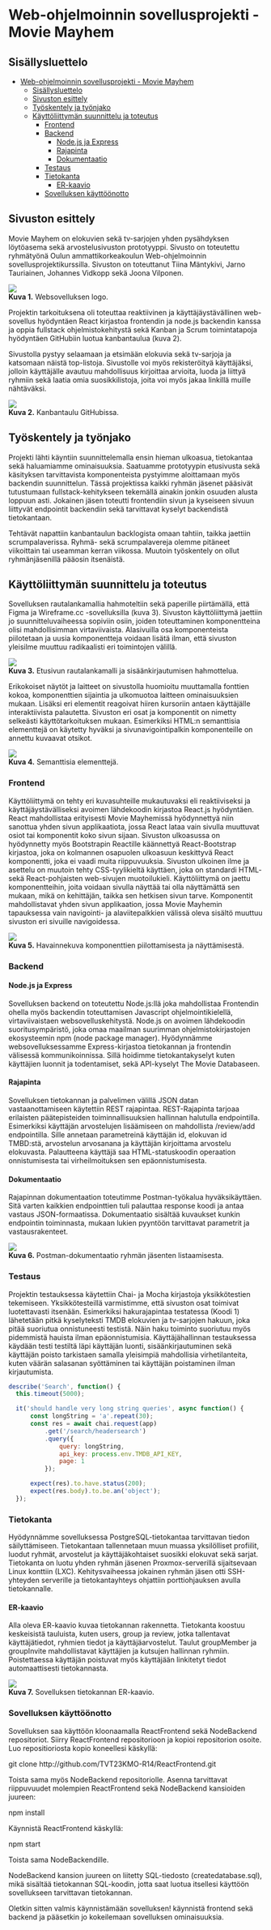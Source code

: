 # Web-ohjelmoinnin sovellusprojekti - Movie Mayhem

## Sisällysluettelo
- [Web-ohjelmoinnin sovellusprojekti - Movie Mayhem](#web-ohjelmoinnin-sovellusprojekti---movie-mayhem)
  - [Sisällysluettelo](#sisällysluettelo)
  - [Sivuston esittely](#sivuston-esittely)
  - [Työskentely ja työnjako](#työskentely-ja-työnjako)
  - [Käyttöliittymän suunnittelu ja toteutus](#käyttöliittymän-suunnittelu-ja-toteutus)
    - [Frontend](#frontend)
    - [Backend](#backend)
      - [Node.js ja Express](#nodejs-ja-express)
      - [Rajapinta](#rajapinta)
      - [Dokumentaatio](#dokumentaatio)
    - [Testaus](#testaus)
    - [Tietokanta](#tietokanta)
      - [ER-kaavio](#er-kaavio)
    - [Sovelluksen käyttöönotto](#sovelluksen-käyttöönotto)

## Sivuston esittely
Movie Mayhem on elokuvien sekä tv-sarjojen yhden pysähdyksen löytöasema sekä arvostelusivuston prototyyppi. Sivusto on toteutettu ryhmätyönä Oulun ammattikorkeakoulun Web-ohjelmoinnin sovellusprojektikurssilla. Sivuston on toteuttanut Tiina Mäntykivi, Jarno Tauriainen, Johannes Vidkopp sekä Joona Vilponen.

![](/readmeKuvat/1LogoKuva.png)<br>
**Kuva 1.** Websovelluksen logo.

Projektin tarkoituksena oli toteuttaa reaktiivinen ja käyttäjäystävällinen web-sovellus hyödyntäen React kirjastoa frontendin ja node.js backendin kanssa ja oppia fullstack ohjelmistokehitystä sekä Kanban ja Scrum toimintatapoja hyödyntäen GitHubiin luotua kanbantaulua (kuva 2).

Sivustolla pystyy selaamaan ja etsimään elokuvia sekä tv-sarjoja ja katsomaan näistä top-listoja. Sivustolle voi myös rekisteröityä käyttäjäksi, jolloin käyttäjälle avautuu mahdollisuus kirjoittaa arvioita, luoda ja liittyä ryhmiin sekä laatia omia suosikkilistoja, joita voi myös jakaa linkillä muille nähtäväksi.

![](/readmeKuvat/2KanbanKuva.png)<br>
**Kuva 2.** Kanbantaulu GitHubissa.

## Työskentely ja työnjako
Projekti lähti käyntiin suunnittelemalla ensin hieman ulkoasua, tietokantaa sekä haluamiamme ominaisuuksia. Saatuamme prototyypin etusivusta sekä käsityksen tarvittavista komponenteista pystyimme aloittamaan myös backendin suunnittelun. Tässä projektissa kaikki ryhmän jäsenet pääsivät tutustumaan fullstack-kehitykseen tekemällä ainakin jonkin osuuden alusta loppuun asti. Jokainen jäsen toteutti frontendiin sivun ja kyseiseen sivuun liittyvät endpointit backendiin sekä tarvittavat kyselyt backendistä tietokantaan.

Tehtävät napattiin kanbantaulun backlogista omaan tahtiin, taikka jaettiin scrumpalaverissa. Ryhmä- sekä scrumpalavereja olemme pitäneet viikoittain tai useamman kerran viikossa. Muutoin työskentely on ollut ryhmänjäsenillä pääosin itsenäistä.

## Käyttöliittymän suunnittelu ja toteutus
Sovelluksen rautalankamallia hahmoteltiin sekä paperille piirtämällä, että Figma ja Wireframe.cc -sovelluksilla (kuva 3). Sivuston käyttöliittymä jaettiin jo suunnitteluvaiheessa sopiviin osiin, joiden toteuttaminen komponentteina olisi mahdollisimman virtaviivaista. Alasivuilla osa komponenteista piilotetaan ja uusia komponentteja voidaan lisätä ilman, että sivuston yleisilme muuttuu radikaalisti eri toimintojen välillä.

![](/readmeKuvat/3RautalankaKuva.png)<br>
**Kuva 3.** Etusivun rautalankamalli ja sisäänkirjautumisen hahmottelua.

Erikokoiset näytöt ja laitteet on sivustolla huomioitu muuttamalla fonttien kokoa, komponenttien sijaintia ja ulkomuotoa laitteen ominaisuuksien mukaan. Lisäksi eri elementit reagoivat hiiren kursoriin antaen käyttäjälle interaktiivista palautetta. Sivuston eri osat ja komponentit on nimetty selkeästi käyttötarkoituksen mukaan. Esimerkiksi HTML:n semanttisia elementtejä on käytetty hyväksi ja sivunavigointipalkin komponenteille on annettu kuvaavat otsikot.

![](/readmeKuvat/4SemanttisiaKuva.gif)<br>
**Kuva 4.** Semanttisia elementtejä.

### Frontend
Käyttöliittymä on tehty eri kuvasuhteille mukautuvaksi eli reaktiiviseksi ja käyttäjäystävälliseksi avoimen lähdekoodin kirjastoa React.js hyödyntäen. React mahdollistaa erityisesti Movie Mayhemissä hyödynnettyä niin sanottua yhden sivun applikaatiota, jossa React lataa vain sivulla muuttuvat osiot tai komponentit koko sivun sijaan. Sivuston ulkoasussa on hyödynnetty myös Bootstrapin Reactille käännettyä React-Bootstrap kirjastoa, joka on kolmannen osapuolen ulkoasuun keskittyvä React komponentti, joka ei vaadi muita riippuvuuksia. Sivuston ulkoinen ilme ja asettelu on muutoin tehty CSS-tyylikieltä käyttäen, joka on standardi HTML- sekä React-pohjaisten web-sivujen muotoilukieli. Käyttöliittymä on jaettu komponentteihin, joita voidaan sivulla näyttää tai olla näyttämättä sen mukaan, mikä on kehittäjän, taikka sen hetkisen sivun tarve. Komponentit mahdollistavat yhden sivun applikaation, jossa Movie Mayhemin tapauksessa vain navigointi- ja alaviitepalkkien välissä oleva sisältö muuttuu sivuston eri sivuille navigoidessa.

![](/readmeKuvat/5KomponentitKuva.png)<br>
**Kuva 5.** Havainnekuva komponenttien piilottamisesta ja näyttämisestä.

### Backend
#### Node.js ja Express
Sovelluksen backend on toteutettu Node.js:llä joka mahdollistaa Frontendin ohella myös backendin toteuttamisen Javascript ohjelmointikielellä, virtaviivaistaen websovelluskehitystä. Node.js on avoimen lähdekoodin suoritusympäristö, joka omaa maailman suurimman ohjelmistokirjastojen ekosysteemin npm (node package manager). Hyödynnämme websovelluksessamme Express-kirjastoa tietokannan ja frontendin välisessä kommunikoinnissa. Sillä hoidimme tietokantakyselyt kuten käyttäjien luonnit ja todentamiset, sekä API-kyselyt The Movie Databaseen.

#### Rajapinta
Sovelluksen tietokannan ja palvelimen välillä JSON datan vastaanottamiseen käytettiin REST rajapintaa. REST-Rajapinta tarjoaa erilaisten päätepisteiden toiminnallisuuksien hallinnan halutulla endpointilla. Esimerkiksi käyttäjän arvostelujen lisäämiseen on mahdollista /review/add endpointilla. Sille annetaan parametreinä käyttäjän id, elokuvan id TMBD:stä, arvostelun arvosanana ja käyttäjän kirjoittama arvostelu elokuvasta. Palautteena käyttäjä saa HTML-statuskoodin operaation onnistumisesta tai virheilmoituksen sen epäonnistumisesta.

#### Dokumentaatio
Rajapinnan dokumentaation toteutimme Postman-työkalua hyväksikäyttäen. Sitä varten kaikkien endpointtien tuli palauttaa response koodi ja antaa vastaus JSON-formaatissa. Dokumentaatio sisältää kuvaukset kunkin endpointin toiminnasta, mukaan lukien pyyntöön tarvittavat parametrit ja vastausrakenteet.

![](/readmeKuvat/6PostmanKuva.png)<br>
**Kuva 6.** Postman-dokumentaatio ryhmän jäsenten listaamisesta.

### Testaus
Projektin testauksessa käytettiin Chai- ja Mocha kirjastoja yksikkötestien tekemiseen. Yksikkötesteillä varmistimme, että sivuston osat toimivat luotettavasti itsenään. Esimerkiksi hakurajapintaa testatessa (Koodi 1) lähetetään pitkä kyselyteksti TMDB elokuvien ja tv-sarjojen hakuun, joka pitää suoriutua onnistuneesti testistä. Näin haku toiminto suoriutuu myös pidemmistä hauista ilman epäonnistumisia. Käyttäjähallinnan testauksessa käydään testi testiltä läpi käyttäjän luonti, sisäänkirjautuminen sekä käyttäjän poisto tarkistaen samalla yleisimpiä mahdollisia virhetilanteita, kuten väärän salasanan syöttäminen tai käyttäjän poistaminen ilman kirjautumista.

```javascript
describe('Search', function() {
  this.timeout(5000);

  it('should handle very long string queries', async function() {
      const longString = 'a'.repeat(30);
      const res = await chai.request(app)
          .get('/search/headersearch')
          .query({
              query: longString,
              api_key: process.env.TMDB_API_KEY,
              page: 1
          });

      expect(res).to.have.status(200);
      expect(res.body).to.be.an('object');
  });
```
### Tietokanta
Hyödynnämme sovelluksessa PostgreSQL-tietokantaa tarvittavan tiedon säilyttämiseen. Tietokantaan tallennetaan muun muassa yksilölliset profiilit, luodut ryhmät, arvostelut ja käyttäjäkohtaiset suosikki elokuvat sekä sarjat. Tietokanta on luotu yhden ryhmän jäsenen Proxmox-serverillä sijaitsevaan Linux konttiin (LXC). Kehitysvaiheessa jokainen ryhmän jäsen otti SSH-yhteyden serverille ja tietokantayhteys ohjattiin porttiohjauksen avulla tietokannalle. 

#### ER-kaavio
Alla oleva ER-kaavio kuvaa tietokannan rakennetta. Tietokanta koostuu keskeisistä tauluista, kuten users, group ja review, jotka tallentavat käyttäjätiedot, ryhmien tiedot ja käyttäjäarvostelut. Taulut groupMember ja groupInvite mahdollistavat käyttäjien ja kutsujen hallinnan ryhmiin. Poistettaessa käyttäjän poistuvat myös käyttäjään linkitetyt tiedot automaattisesti tietokannasta.

![](/readmeKuvat/7ER-kaavioKuva.png)<br>
**Kuva 7.** Sovelluksen tietokannan ER-kaavio.

### Sovelluksen käyttöönotto
Sovelluksen saa käyttöön kloonaamalla ReactFrontend sekä NodeBackend repositoriot. Siirry ReactFrontend repositorioon ja kopioi repositorion osoite. Luo repositioriosta kopio koneellesi käskyllä:

git clone http&#58;//github.com/TVT23KMO-R14/ReactFrontend.git

Toista sama myös NodeBackend repositoriolle. Asenna tarvittavat riippuvuudet molempien ReactFrontend sekä NodeBackend kansioiden juureen:	

npm install

Käynnistä ReactFrontend käskyllä:

npm start

Toista sama NodeBackendille.

NodeBackend kansion juureen on liitetty SQL-tiedosto (createdatabase.sql), mikä sisältää tietokannan SQL-koodin, jotta saat luotua itsellesi käyttöön sovellukseen tarvittavan tietokannan.

Oletkin sitten valmis käynnistämään sovelluksen! käynnistä frontend sekä backend ja pääsetkin jo kokeilemaan sovelluksen ominaisuuksia.

